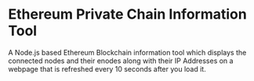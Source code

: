 # Ethereum Private Chain Information Tool

A Node.js based Ethereum Blockchain information tool which displays the connected nodes and their enodes along with their IP Addresses on a webpage that is refreshed every 10 seconds after you load it. 